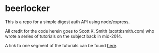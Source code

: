 # beerlocker
This is a repo for a simple digest auth API using node/express.

All credit for the code herein goes to Scott K. Smith (scottksmith.com) who wrote a series of tutorials on the subject back in mid-2014.

A link to one segment of the tutorials can be found [here](http://scottksmith.com/blog/2014/05/05/beer-locker-building-a-restful-api-with-node-crud/).
